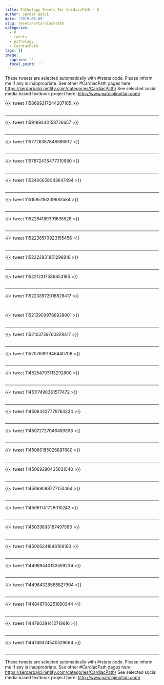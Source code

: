 ```yaml
---
title: Pathology Tweets For CardiacPath - 5
author: Serdar Balci
date: '2019-08-09'
slug: tweetsForCardiacPath5
categories:
  - R
  - tweets
  - pathology
  - CardiacPath
tags: []
image:
  caption: ''
  focal_point: ''
---
```



These tweets are selected automatically with #rstats code. Please inform me if any is inappropriate.
See other #CardiacPath pages here: https://serdarbalci.netlify.com/categories/CardiacPath/ 
See selected social media based textbook project here: http://www.patolojinotlari.com/

{{< tweet 1158699317244207105 >}}
<br>
<br>
<hr>
{{< tweet 1159199343158726657 >}}
<br>
<br>
<hr>
{{< tweet 1157726387848896512 >}}
<br>
<br>
<hr>
{{< tweet 1157872435477319680 >}}
<br>
<br>
<hr>
{{< tweet 1152406659043647494 >}}
<br>
<br>
<hr>
{{< tweet 1151585116239683584 >}}
<br>
<br>
<hr>
{{< tweet 1152264189391638528 >}}
<br>
<br>
<hr>
{{< tweet 1152236570923155456 >}}
<br>
<br>
<hr>
{{< tweet 1152222831851298816 >}}
<br>
<br>
<hr>
{{< tweet 1152212317586653185 >}}
<br>
<br>
<hr>
{{< tweet 1152208972016828417 >}}
<br>
<br>
<hr>
{{< tweet 1152139009788928001 >}}
<br>
<br>
<hr>
{{< tweet 1152103739760828417 >}}
<br>
<br>
<hr>
{{< tweet 1152076391946440706 >}}
<br>
<br>
<hr>
{{< tweet 1145254793113292800 >}}
<br>
<br>
<hr>
{{< tweet 1145117490361577472 >}}
<br>
<br>
<hr>
{{< tweet 1145094427779764224 >}}
<br>
<br>
<hr>
{{< tweet 1145072727046459393 >}}
<br>
<br>
<hr>
{{< tweet 1145066185026887680 >}}
<br>
<br>
<hr>
{{< tweet 1145069290435031040 >}}
<br>
<br>
<hr>
{{< tweet 1145069088777150464 >}}
<br>
<br>
<hr>
{{< tweet 1145061741728010242 >}}
<br>
<br>
<hr>
{{< tweet 1145039893187497986 >}}
<br>
<br>
<hr>
{{< tweet 1145006241846108160 >}}
<br>
<br>
<hr>
{{< tweet 1144969440133599234 >}}
<br>
<br>
<hr>
{{< tweet 1144964328568827904 >}}
<br>
<br>
<hr>
{{< tweet 1144846708251090944 >}}
<br>
<br>
<hr>
{{< tweet 1144760391412719616 >}}
<br>
<br>
<hr>
{{< tweet 1144749374540529664 >}}
<br>
<br>
<hr>


These tweets are selected automatically with #rstats code. Please inform me if any is inappropriate.
See other #CardiacPath pages here: https://serdarbalci.netlify.com/categories/CardiacPath/ 
See selected social media based textbook project here: http://www.patolojinotlari.com/
